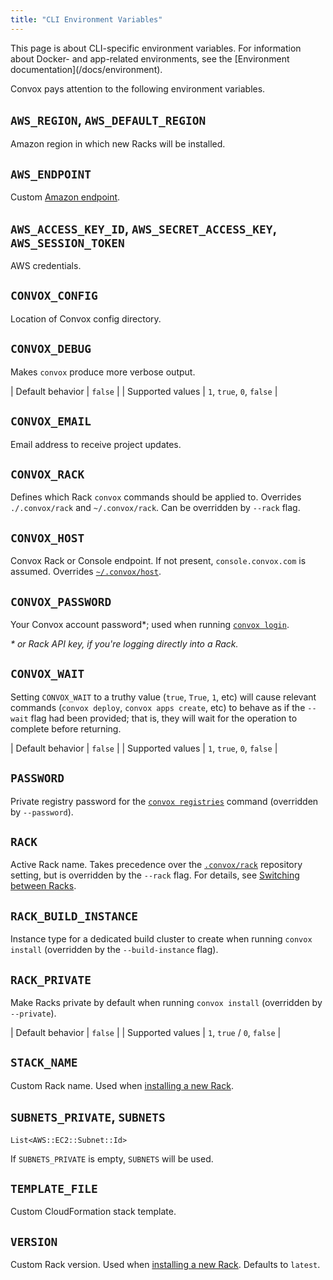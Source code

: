 ```yaml
---
title: "CLI Environment Variables"
---
```


<div class="block-callout block-show-callout type-info" markdown="1">
This page is about CLI-specific environment variables. For information about Docker- and app-related environments, see the [Environment documentation](/docs/environment).
</div>

Convox pays attention to the following environment variables.

## `AWS_REGION`, `AWS_DEFAULT_REGION`

Amazon region in which new Racks will be installed.

## `AWS_ENDPOINT`

Custom [Amazon endpoint](http://docs.aws.amazon.com/general/latest/gr/rande.html).

## `AWS_ACCESS_KEY_ID`, `AWS_SECRET_ACCESS_KEY`, `AWS_SESSION_TOKEN`

AWS credentials.

## `CONVOX_CONFIG`

Location of Convox config directory.

## `CONVOX_DEBUG`

Makes `convox` produce more verbose output.

| Default behavior      | `false`                    |
| Supported values      | `1`, `true`, `0`, `false`  |

## `CONVOX_EMAIL`

Email address to receive project updates.

## `CONVOX_RACK`

Defines which Rack `convox` commands should be applied to. Overrides `./.convox/rack` and `~/.convox/rack`. Can be overridden by `--rack` flag.

## `CONVOX_HOST`

Convox Rack or Console endpoint. If not present, `console.convox.com` is assumed. Overrides [`~/.convox/host`](/docs/cli-config-files/#convoxhost).

## `CONVOX_PASSWORD`

Your Convox account password*; used when running [`convox login`](/docs/login-and-authentication/).

_* or Rack API key, if you're logging directly into a Rack._

## `CONVOX_WAIT`

Setting `CONVOX_WAIT` to a truthy value (`true`, `True`, `1`, etc) will cause relevant commands (`convox deploy`, `convox apps create`, etc) to behave as if the `--wait` flag had been provided; that is, they will wait for the operation to complete before returning.

| Default behavior      | `false`                    |
| Supported values      | `1`, `true`, `0`, `false`  |

## `PASSWORD`

Private registry password for the [`convox registries`](/docs/private-registries) command (overridden by `--password`).

## `RACK`

Active Rack name. Takes precedence over the [`.convox/rack`](/docs/cli-config-files/#convoxrack-1) repository setting, but is overridden by the `--rack` flag. For details, see [Switching between Racks](/docs/cli#switching-between-racks).

## `RACK_BUILD_INSTANCE`

Instance type for a dedicated build cluster to create when running `convox install` (overridden by the `--build-instance` flag).

## `RACK_PRIVATE`

Make Racks private by default when running `convox install` (overridden by `--private`).

| Default behavior      | `false`                    |
| Supported values      | `1`, `true` / `0`, `false` |

## `STACK_NAME`

Custom Rack name. Used when [installing a new Rack](/docs/installing-a-rack).

## `SUBNETS_PRIVATE`, `SUBNETS`

`List<AWS::EC2::Subnet::Id>`

If `SUBNETS_PRIVATE` is empty, `SUBNETS` will be used.

## `TEMPLATE_FILE`

Custom CloudFormation stack template.

## `VERSION`

Custom Rack version. Used when [installing a new Rack](/docs/installing-a-rack). Defaults to `latest`.
